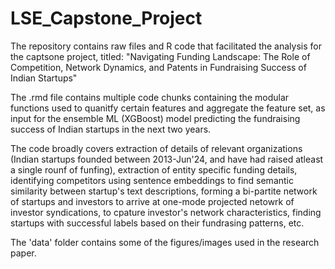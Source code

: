 # LSE_Capstone_Project
The repository contains raw files and R code that facilitated the analysis for the captsone project, titled: "Navigating Funding Landscape: The Role of Competition, Network Dynamics, and Patents in Fundraising Success of Indian Startups"

The .rmd file contains multiple code chunks containing the modular functions used to quanitfy certain features and aggregate the feature set, as input for the ensemble ML (XGBoost) model predicting the fundraising success of Indian startups in the next two years. 

The code broadly covers extraction of details of relevant organizations (Indian startups founded between 2013-Jun'24, and have had raised atleast a single rounf of funfing), extraction of entity specific funding details, identifying competitors using sentence embeddings to find semantic similarity between startup's text descriptions, forming a bi-partite network of startups and investors to arrive at one-mode projected netowrk of investor syndications, to cpature investor's network characteristics, finding startups with successful labels based on their fundrasing patterns, etc. 

The 'data' folder contains some of the figures/images used in the research paper. 
